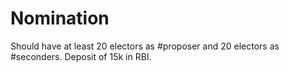 # Nomination
Should have at least 20 electors as #proposer and 20 electors as #seconders. Deposit of 15k in RBI.